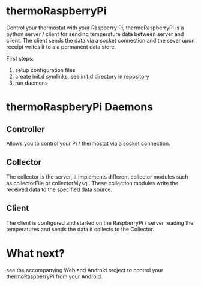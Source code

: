 # thermoRaspberryPi

Control your thermostat with your Raspberry Pi, thermoRaspberryPi is a 
python server / client for sending temperature data between server and client.
The client sends the data via a socket connection and the sever upon receipt
writes it to a a permanent data store.

First steps:

1. setup configuration files
2. create init.d symlinks, see init.d directory in repository
3. run daemons

# thermoRaspberyPi Daemons

## Controller
Allows you to control your Pi / thermostat via a socket connection.

## Collector
The collector is the server, it implements different collector modules such as
collectorFile or collectorMysql. These collection modules write the received
data to the specified data source.

## Client 
The client is configured and started on the RaspberryPi / server reading the
temperatures and sends the data it collects to the Collector.

# What next?
see the accompanying Web and Android project to control your thermoRaspberryPi from your Android.
